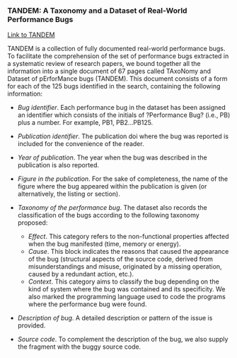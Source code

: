 ### **TANDEM**: A Taxonomy and a Dataset of Real-World Performance Bugs
[Link to TANDEM](https://github.com/belene/tandem/blob/master/docs/TANDEM.pdf)

TANDEM is a collection of fully documented real-world performance bugs. To facilitate the comprehension of the set of performance bugs extracted in a systematic review of research papers, we bound together all the information into a single document of 67 pages called TAxoNomy  and  Dataset  of  pErforMance  bugs  (TANDEM). This document consists of a form for each of the 125 bugs identified in the search, containing the following information:

* *Bug identifier*. Each performance bug in the dataset has been assigned an identifier which consists of the initials of ?Performance Bug? (i.e., PB) plus a number. For example, PB1, PB2...PB125.

* *Publication identifier*. The publication doi where the bug was reported is included for the convenience of the reader.

* *Year of publication*. The year when the bug was described in the publication is also reported.

* *Figure in the publication*. For the sake of completeness, the name of the figure where the bug appeared within the publication is given (or alternatively, the listing or section).

* *Taxonomy of the performance bug*. The dataset also records the classification of the bugs according to the following taxonomy proposed:
    * *Effect*. This category refers to the non-functional properties affected when the bug manifested (time, memory or energy).
    * *Cause*. This block indicates the reasons that caused the appearance of the bug (structural aspects of the source code, derived from misunderstandings and misuse, originated by a missing operation, caused by a redundant action, etc.).
    * *Context*. This category aims to classify the bug depending on the kind of system where the bug was contained and its specificity. We also marked the programming language used to code the programs where the performance bug were found.

* *Description of bug*. A detailed description or pattern of the issue is provided.

* *Source code*. To complement the description of the bug, we also supply the fragment with the buggy source code.